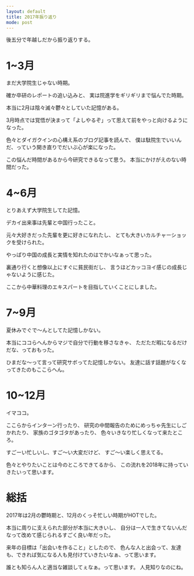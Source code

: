 ```yaml
---
layout: default
title: 2017年振り返り
mode: post
---
```

<!--readmore-->
後五分で年越しだから振り返りする。

# 1~3月

まだ大学院生じゃない時期。

確か卒研のレポートの追い込みと、
実は院進学をギリギリまで悩んでた時期。

本当に2月は陰々滅々鬱々としていた記憶がある。

3月時点では覚悟が決まって「よしやるぞ」って思えて前をやっと向けるようになった。

色々とダイガクインの心構え系のブログ記事を読んで、
僕は駄院生でいいんだ、っていう開き直りでだいぶ心が楽になった。

この悩んだ時間があるから今研究できるなって思う。
本当にかけがえのない時間だった。

# 4~6月

とりあえず大学院生してた記憶。

デカイ出来事は先輩と中国行ったこと。

元々大好きだった先輩を更に好きになれたし、
とても大きいカルチャーショックを受けられた。

やっぱり中国の成長と実情を知れたのはでかいなぁって思った。

裏通り行くと想像以上にすぐに貧民街だし、
言うほどカッコヨイ感じの成長じゃないように感じた。

ここから中華料理のエキスパートを目指していくことにしました。

# 7~9月

夏休みでぐで〜んとしてた記憶しかない。

本当にココらへんからマジで自分で行動を移さなきゃ、
ただただ暇になるだけだな、っておもった。

ひまだな〜って言って研究サボってた記憶しかない。
友達に話す話題がなくなってきたのもここらへん。

# 10~12月

イマココ。

ここらからインターン行ったり、
研究の中間報告のためにめっちゃ先生にしごかれたり、
家族のゴタゴタがあったり、
色々いきなり忙しくなって来たところ。

すごーい忙しいし、すご～い大変だけど、
すご～い楽しく思えてる。

色々とやりたいことは今のところできてるから、
この流れを2018年に持っていきたいって思います。

# 総括

2017年は2月の鬱時期と、12月のくっそ忙しい時期がHOTでした。

本当に周りに支えられた部分が本当に大きいし、
自分は一人で生きてないんだなって改めて感じられるすごく良い年だった。

来年の目標は「出会いを作ること」としたので、
色んな人と出会って、友達も、できれば気になる人も見付けていきたいなぁ、って思います。

誰とも知らん人と適当な雑談してぇなぁ。って思います。
人見知りなのにね。

